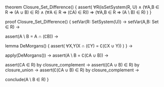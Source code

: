 theorem Closure_Set_Difference() {
  assert(
    ∀R(isSetSystem(R, U) ∧
    (∀A,B ∈ R ⇒ (A ∪ B) ∈ R) ∧
    (∀A ∈ R ⇒ (∁A) ∈ R)) ⇒
    (∀A,B ∈ R ⇒ (A \ B) ∈ R)
  )
}

proof Closure_Set_Difference() {
  setVar(R: SetSystem(U)) →
  setVar(A,B: Set ∈ R) →
  
  assert(A \ B = A ∩ (∁B)) →
  
  lemma DeMorgans() {
    assert(
      ∀X,Y(X ∩ (∁Y) = ∁(∁X ∪ Y))
    )
  } →
  
  apply(DeMorgans()) →
  assert(A \ B = ∁(∁A ∪ B)) →
  
  assert(∁A ∈ R) by closure_complement →
  assert((∁A ∪ B) ∈ R) by closure_union →
  assert(∁(∁A ∪ B) ∈ R) by closure_complement →
  
  conclude(A \ B ∈ R)
}